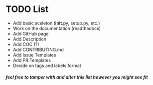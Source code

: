 # TODO List

- Add basic sceleton (__init__.py, setup.py, etc.)
- Work on the documentation (readthedocs)
- Add GitHub page
- Add Description
- Add COC (?)
- Add CONTRIBUTING.md
- Add Issue Templates
- Add PR Templates
- Decide on tags and labels format

##### feel free to tamper with and alter this list however you might see fit
